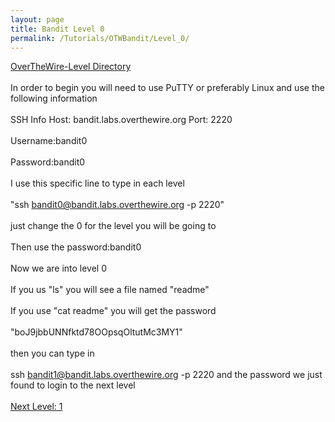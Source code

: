 ```yaml
---
layout: page
title: Bandit Level 0
permalink: /Tutorials/OTWBandit/Level_0/
---
```

[OverTheWire-Level Directory](https://zacvr.github.io/Tutorials/OTWBandit/)
<br/><br/>
In order to begin you will need to use PuTTY or preferably Linux and use the following information
<br/><br/>
SSH Info
Host: bandit.labs.overthewire.org
Port: 2220
<br/><br/>
Username:bandit0 
<br/><br/>
Password:bandit0
<br/><br/>
I use this specific line to type in each level 
<br/><br/>
"ssh bandit0@bandit.labs.overthewire.org -p 2220" 
<br/><br/>
just change the 0 for the level you will be going to
<br/><br/>
Then use the password:bandit0
<br/><br/>
Now we are into level 0
<br/><br/>
If you us "ls" you will see a file named "readme"
<br/><br/>
If you use "cat readme" you will get the password 
<br/><br/>
"boJ9jbbUNNfktd78OOpsqOltutMc3MY1"
<br/><br/>
then you can type in
<br/><br/>
ssh bandit1@bandit.labs.overthewire.org -p 2220
and the password we just found to login to the next level
<br/><br/>
[Next Level: 1](https://zacvr.github.io//Tutorials/OTWBandit/Level_1)
